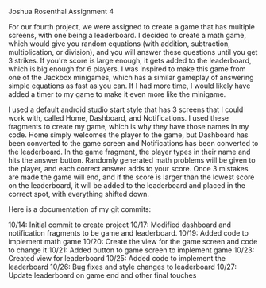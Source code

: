 Joshua Rosenthal
Assignment 4

For our fourth project, we were assigned to create a game that has multiple screens, with one being a leaderboard. I decided to 
create a math game, which would give you random equations (with addition, subtraction, multiplication, or division), and you will
answer these questions until you get 3 strikes. If you're score is large enough, it gets added to the leaderboard, which is big
enough for 6 players. I was inspired to make this game from one of the Jackbox minigames, which has a similar gameplay of answering
simple equations as fast as you can. If I had more time, I would likely have added a timer to my game to make it even more like
the minigame.

I used a default android studio start style that has 3 screens that I could work with, called Home, Dashboard, and Notifications.
I used these fragments to create my game, which is why they have those names in my code. Home simply welcomes the player to the
game, but Dashboard has been converted to the game screen and Notifications has been converted to the leaderboard. In the game
fragment, the player types in their name and hits the answer button. Randomly generated math problems will be given to the player,
and each correct answer adds to your score. Once 3 mistakes are made the game will end, and if the score is larger than the lowest
score on the leaderboard, it will be added to the leaderboard and placed in the correct spot, with everything shifted down.

Here is a documentation of my git commits:

10/14: Initial commit to create project
10/17: Modified dashboard and notification fragments to be game and leaderboard.
10/19: Added code to implement math game
10/20: Create the view for the game screen and code to change it
10/21: Added button to game screen to implement game
10/23: Created view for leaderboard
10/25: Added code to implement the leaderboard
10/26: Bug fixes and style changes to leaderboard
10/27: Update leaderboard on game end and other final touches
